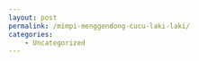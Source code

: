```yaml
---
layout: post
permalink: /mimpi-menggendong-cucu-laki-laki/
categories:
    - Uncategorized
---
```


